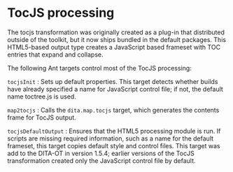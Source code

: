 # TocJS processing

The tocjs transformation was originally created as a plug-in that distributed outside of the toolkit, but it now ships bundled in the default packages. This HTML5-based output type creates a JavaScript based frameset with TOC entries that expand and collapse.

The following Ant targets control most of the TocJS processing:

 `tocjsInit`
 :   Sets up default properties. This target detects whether builds have already specified a name for JavaScript control file; if not, the default name toctree.js is used.

  `map2tocjs`
 :   Calls the `dita.map.tocjs` target, which generates the contents frame for TocJS output.

  `tocjsDefaultOutput`
 :   Ensures that the HTML5 processing module is run. If scripts are missing required information, such as a name for the default frameset, this target copies default style and control files. This target was add to the DITA-OT in version 1.5.4; earlier versions of the TocJS transformation created only the JavaScript control file by default.

 